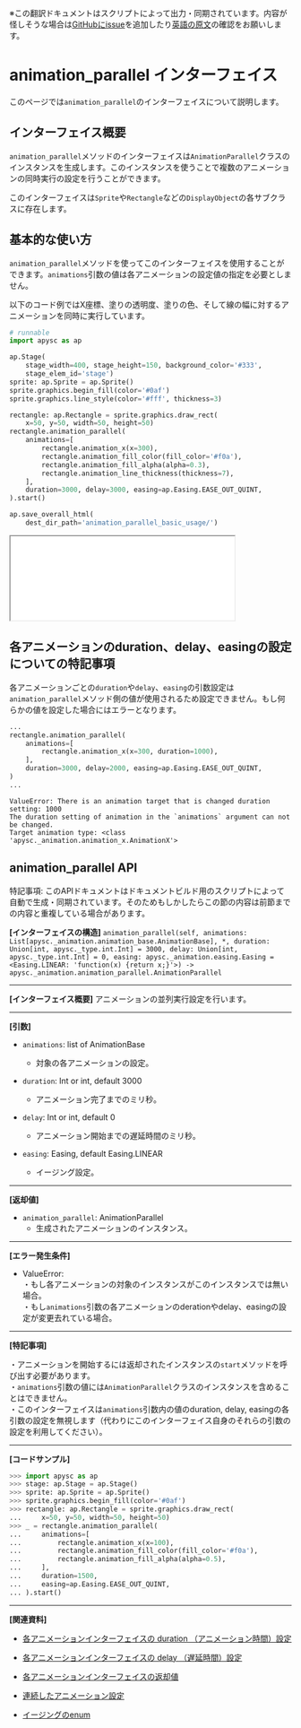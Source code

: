 <span class="inconspicuous-txt">※この翻訳ドキュメントはスクリプトによって出力・同期されています。内容が怪しそうな場合は<a href="https://github.com/simon-ritchie/apysc/issues" target="_blank">GitHubにissue</a>を追加したり[英語の原文](https://simon-ritchie.github.io/apysc/en/animation_parallel.html)の確認をお願いします。</span>

# animation_parallel インターフェイス

このページでは`animation_parallel`のインターフェイスについて説明します。

## インターフェイス概要

`animation_parallel`メソッドのインターフェイスは`AnimationParallel`クラスのインスタンスを生成します。このインスタンスを使うことで複数のアニメーションの同時実行の設定を行うことができます。

このインターフェイスは`Sprite`や`Rectangle`などの`DisplayObject`の各サブクラスに存在します。

## 基本的な使い方

`animation_parallel`メソッドを使ってこのインターフェイスを使用することができます。`animations`引数の値は各アニメーションの設定値の指定を必要としません。

以下のコード例ではX座標、塗りの透明度、塗りの色、そして線の幅に対するアニメーションを同時に実行しています。

```py
# runnable
import apysc as ap

ap.Stage(
    stage_width=400, stage_height=150, background_color='#333',
    stage_elem_id='stage')
sprite: ap.Sprite = ap.Sprite()
sprite.graphics.begin_fill(color='#0af')
sprite.graphics.line_style(color='#fff', thickness=3)

rectangle: ap.Rectangle = sprite.graphics.draw_rect(
    x=50, y=50, width=50, height=50)
rectangle.animation_parallel(
    animations=[
        rectangle.animation_x(x=300),
        rectangle.animation_fill_color(fill_color='#f0a'),
        rectangle.animation_fill_alpha(alpha=0.3),
        rectangle.animation_line_thickness(thickness=7),
    ],
    duration=3000, delay=3000, easing=ap.Easing.EASE_OUT_QUINT,
).start()

ap.save_overall_html(
    dest_dir_path='animation_parallel_basic_usage/')
```

<iframe src="static/animation_parallel_basic_usage/index.html" width="400" height="150"></iframe>

## 各アニメーションのduration、delay、easingの設定についての特記事項

各アニメーションごとの`duration`や`delay`、`easing`の引数設定は`animation_parallel`メソッド側の値が使用されるため設定できません。もし何らかの値を設定した場合にはエラーとなります。

```py
...
rectangle.animation_parallel(
    animations=[
        rectangle.animation_x(x=300, duration=1000),
    ],
    duration=3000, delay=2000, easing=ap.Easing.EASE_OUT_QUINT,
)
...
```

```
ValueError: There is an animation target that is changed duration setting: 1000
The duration setting of animation in the `animations` argument can not be changed.
Target animation type: <class 'apysc._animation.animation_x.AnimationX'>
```

## animation_parallel API

<span class="inconspicuous-txt">特記事項: このAPIドキュメントはドキュメントビルド用のスクリプトによって自動で生成・同期されています。そのためもしかしたらこの節の内容は前節までの内容と重複している場合があります。</span>

**[インターフェイスの構造]** `animation_parallel(self, animations: List[apysc._animation.animation_base.AnimationBase], *, duration: Union[int, apysc._type.int.Int] = 3000, delay: Union[int, apysc._type.int.Int] = 0, easing: apysc._animation.easing.Easing = <Easing.LINEAR: 'function(x) {return x;}'>) -> apysc._animation.animation_parallel.AnimationParallel`<hr>

**[インターフェイス概要]** アニメーションの並列実行設定を行います。<hr>

**[引数]**

- `animations`: list of AnimationBase
  - 対象の各アニメーションの設定。

- `duration`: Int or int, default 3000
  - アニメーション完了までのミリ秒。

- `delay`: Int or int, default 0
  - アニメーション開始までの遅延時間のミリ秒。

- `easing`: Easing, default Easing.LINEAR
  - イージング設定。

<hr>

**[返却値]**

- `animation_parallel`: AnimationParallel
  - 生成されたアニメーションのインスタンス。

<hr>

**[エラー発生条件]**

- ValueError: <br> ・もし各アニメーションの対象のインスタンスがこのインスタンスでは無い場合。<br> ・もし`animations`引数の各アニメーションのderationやdelay、easingの設定が変更去れている場合。

<hr>

**[特記事項]**

 ・アニメーションを開始するには返却されたインスタンスの`start`メソッドを呼び出す必要があります。 <br> ・`animations`引数の値には`AnimationParallel`クラスのインスタンスを含めることはできません。 <br> ・このインターフェイスは`animations`引数内の値のduration, delay, easingの各引数の設定を無視します（代わりにこのインターフェイス自身のそれらの引数の設定を利用してください）。<hr>

**[コードサンプル]**

```py
>>> import apysc as ap
>>> stage: ap.Stage = ap.Stage()
>>> sprite: ap.Sprite = ap.Sprite()
>>> sprite.graphics.begin_fill(color='#0af')
>>> rectangle: ap.Rectangle = sprite.graphics.draw_rect(
...     x=50, y=50, width=50, height=50)
>>> _ = rectangle.animation_parallel(
...     animations=[
...         rectangle.animation_x(x=100),
...         rectangle.animation_fill_color(fill_color='#f0a'),
...         rectangle.animation_fill_alpha(alpha=0.5),
...     ],
...     duration=1500,
...     easing=ap.Easing.EASE_OUT_QUINT,
... ).start()
```

<hr>

**[関連資料]**

- [各アニメーションインターフェイスの duration （アニメーション時間）設定](https://simon-ritchie.github.io/apysc/jp_animation_duration.html)
- [各アニメーションインターフェイスの delay （遅延時間）設定](https://simon-ritchie.github.io/apysc/jp_animation_delay.html)

- [各アニメーションインターフェイスの返却値](https://simon-ritchie.github.io/apysc/jp_animation_return_value.html)
- [連続したアニメーション設定](https://simon-ritchie.github.io/apysc/jp_sequential_animation.html)

- [イージングのenum](https://simon-ritchie.github.io/apysc/jp_easing_enum.html)